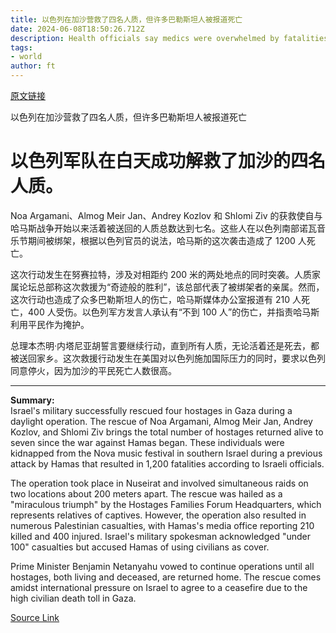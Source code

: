 ```yaml
---
title: 以色列在加沙营救了四名人质，但许多巴勒斯坦人被报道死亡
date: 2024-06-08T18:50:26.712Z
description: Health officials say medics were overwhelmed by fatalities after operation to free one woman and three men
tags: 
- world
author: ft
---
```


[原文链接](https://ft.com/content/66a6e1df-c675-4556-a4ac-d85da83e3fd8)

以色列在加沙营救了四名人质，但许多巴勒斯坦人被报道死亡

# 以色列军队在白天成功解救了加沙的四名人质。

Noa Argamani、Almog Meir Jan、Andrey Kozlov 和 Shlomi Ziv 的获救使自与哈马斯战争开始以来活着被送回的人质总数达到七名。这些人在以色列南部诺瓦音乐节期间被绑架，根据以色列官员的说法，哈马斯的这次袭击造成了 1200 人死亡。

这次行动发生在努赛拉特，涉及对相距约 200 米的两处地点的同时突袭。人质家属论坛总部称这次救援为“奇迹般的胜利”，该总部代表了被绑架者的亲属。然而，这次行动也造成了众多巴勒斯坦人的伤亡，哈马斯媒体办公室报道有 210 人死亡，400 人受伤。以色列军方发言人承认有“不到 100 人”的伤亡，并指责哈马斯利用平民作为掩护。

总理本杰明·内塔尼亚胡誓言要继续行动，直到所有人质，无论活着还是死去，都被送回家乡。这次救援行动发生在美国对以色列施加国际压力的同时，要求以色列同意停火，因为加沙的平民死亡人数很高。

---

 **Summary:**  
Israel's military successfully rescued four hostages in Gaza during a daylight operation. The rescue of Noa Argamani, Almog Meir Jan, Andrey Kozlov, and Shlomi Ziv brings the total number of hostages returned alive to seven since the war against Hamas began. These individuals were kidnapped from the Nova music festival in southern Israel during a previous attack by Hamas that resulted in 1,200 fatalities according to Israeli officials.

The operation took place in Nuseirat and involved simultaneous raids on two locations about 200 meters apart. The rescue was hailed as a "miraculous triumph" by the Hostages Families Forum Headquarters, which represents relatives of captives. However, the operation also resulted in numerous Palestinian casualties, with Hamas's media office reporting 210 killed and 
400 injured. Israel's military spokesman acknowledged "under 100" casualties but accused Hamas of using civilians as cover.

Prime Minister Benjamin Netanyahu vowed to continue operations until all hostages, both living and deceased, are returned home. The rescue comes amidst international pressure on Israel to agree to a ceasefire due to the high civilian death toll in Gaza.

[Source Link](https://ft.com/content/66a6e1df-c675-4556-a4ac-d85da83e3fd8)

